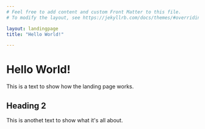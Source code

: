 ```yaml
---
# Feel free to add content and custom Front Matter to this file.
# To modify the layout, see https://jekyllrb.com/docs/themes/#overriding-theme-defaults

layout: landingpage
title: "Hello World!"

---
```


# Hello World!

This is a text to show how the landing page works.

## Heading 2

This is anothet text to show what it's all about.